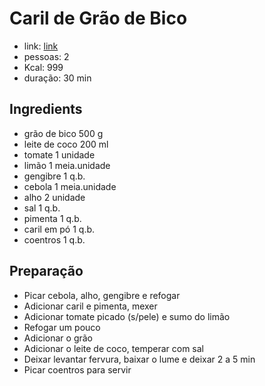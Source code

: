 # Caril de Grão de Bico

* link: [link]()
* pessoas: 2
* Kcal: 999
* duração: 30 min

## Ingredients

- grão de bico 500 g
- leite de coco 200 ml
- tomate 1 unidade
- limão 1 meia.unidade
- gengibre 1 q.b.
- cebola 1 meia.unidade
- alho 2 unidade
- sal 1 q.b.
- pimenta 1 q.b.
- caril em pó 1 q.b.
- coentros 1 q.b.

## Preparação

+ Picar cebola, alho, gengibre e refogar
+ Adicionar caril e pimenta, mexer
+ Adicionar tomate picado (s/pele) e sumo do limão
+ Refogar um pouco
+ Adicionar o grão
+ Adicionar o leite de coco, temperar com sal
+ Deixar levantar fervura, baixar o lume e deixar 2 a 5 min
+ Picar coentros para servir
